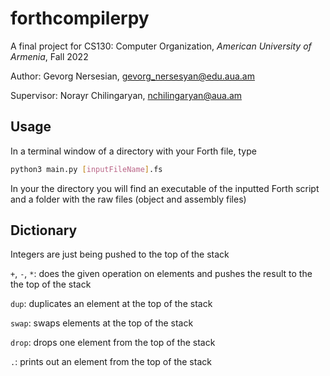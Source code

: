 # forthcompilerpy

A final project for CS130: Computer Organization, *American University of Armenia*, Fall 2022

Author: Gevorg Nersesian, gevorg_nersesyan@edu.aua.am    

Supervisor: Norayr Chilingaryan, nchilingaryan@aua.am



## Usage

In a terminal window of a directory with your Forth file, type
```bash
python3 main.py [inputFileName].fs
``` 

In your the directory you will find an executable of the inputted Forth script and a folder with the raw files (object and assembly files)


## Dictionary

Integers are just being pushed to the top of the stack

```+```, ```-```, ```*```: does the given operation on elements and pushes the result to the the top of the stack

```dup```: duplicates an element at the top of the stack

```swap```: swaps elements at the top of the stack

```drop```: drops one element from the top of the stack

```.```: prints out an element from the top of the stack

